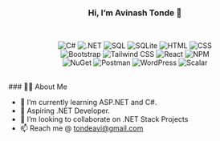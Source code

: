 <div align="center">


<h3 align="center" class="heading-element" dir="auto">
  Hi, I’m Avinash Tonde 👋 
 
</h3>


<br>

  ![C#](https://img.shields.io/badge/C%23-239120?style=for-the-badge&logo=c-sharp&logoColor=white)
  ![.NET](https://img.shields.io/badge/.NET-512BD4?style=for-the-badge&logo=.net&logoColor=white)
  ![SQL](https://img.shields.io/badge/SQL-4479A1?style=for-the-badge&logo=Microsoft-SQL-Server&logoColor=white)
  ![SQLite](https://img.shields.io/badge/SQLite-003B57?style=for-the-badge&logo=sqlite&logoColor=white)
  ![HTML](https://img.shields.io/badge/HTML-E34F26?style=for-the-badge&logo=html5&logoColor=white)
  ![CSS](https://img.shields.io/badge/CSS-1572B6?style=for-the-badge&logo=css3&logoColor=white)<br>
  ![Bootstrap](https://img.shields.io/badge/Bootstrap-7952B3?style=for-the-badge&logo=bootstrap&logoColor=white)
  ![Tailwind CSS](https://img.shields.io/badge/Tailwind_CSS-06B6D4?style=for-the-badge&logo=tailwind-css&logoColor=white)
  ![React](https://img.shields.io/badge/React-61DAFB?style=for-the-badge&logo=react&logoColor=white)
   ![NPM](https://img.shields.io/badge/NPM-CB3837?style=for-the-badge&logo=npm&logoColor=white)<br> 
  ![NuGet](https://img.shields.io/badge/NuGet-004880?style=for-the-badge&logo=nuget&logoColor=white)
  ![Postman](https://img.shields.io/badge/Postman-FF6C37?style=for-the-badge&logo=postman&logoColor=white)
  ![WordPress](https://img.shields.io/badge/WordPress-21759B?style=for-the-badge&logo=wordpress&logoColor=white)
  ![Scalar](https://img.shields.io/badge/Scalar-000000?style=for-the-badge&logo=scalar&logoColor=white)
<br><br>


</div>
### 👨‍💻 About Me

- 🌱 I’m currently learning ASP.NET and C#.
- 💼 Aspiring .NET Developer.
- 💞️ I’m looking to collaborate on .NET Stack Projects
- 📫 Reach me @ tondeavi@gmail.com

<!---
avi-tonde/avi-tonde is a ✨ special ✨ repository because its `README.md` (this file) appears on your GitHub profile.
You can click the Preview link to take a look at your changes.
--->
